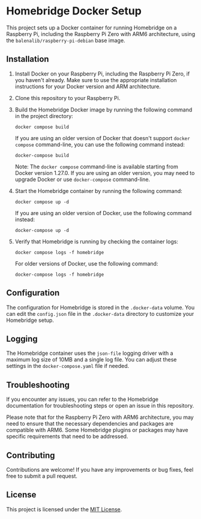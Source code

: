 # Homebridge Docker Setup

This project sets up a Docker container for running Homebridge on a Raspberry Pi, including the Raspberry Pi Zero with ARM6 architecture, using the `balenalib/raspberry-pi-debian` base image.

## Installation

1. Install Docker on your Raspberry Pi, including the Raspberry Pi Zero, if you haven't already. Make sure to use the appropriate installation instructions for your Docker version and ARM architecture.

2. Clone this repository to your Raspberry Pi.

3. Build the Homebridge Docker image by running the following command in the project directory:
    ```shell
    docker compose build
    ```

   If you are using an older version of Docker that doesn't support `docker compose` command-line, you can use the following command instead:
    ```shell
    docker-compose build
    ```

   Note: The `docker compose` command-line is available starting from Docker version 1.27.0. If you are using an older version, you may need to upgrade Docker or use `docker-compose` command-line.

4. Start the Homebridge container by running the following command:
    ```shell
    docker compose up -d
    ```

   If you are using an older version of Docker, use the following command instead:
    ```shell
    docker-compose up -d
    ```

5. Verify that Homebridge is running by checking the container logs:
    ```shell
    docker compose logs -f homebridge
    ```

   For older versions of Docker, use the following command:
    ```shell
    docker-compose logs -f homebridge
    ```

## Configuration

The configuration for Homebridge is stored in the `.docker-data` volume. You can edit the `config.json` file in the `.docker-data` directory to customize your Homebridge setup.

## Logging

The Homebridge container uses the `json-file` logging driver with a maximum log size of 10MB and a single log file. You can adjust these settings in the `docker-compose.yaml` file if needed.

## Troubleshooting

If you encounter any issues, you can refer to the Homebridge documentation for troubleshooting steps or open an issue in this repository.

Please note that for the Raspberry Pi Zero with ARM6 architecture, you may need to ensure that the necessary dependencies and packages are compatible with ARM6. Some Homebridge plugins or packages may have specific requirements that need to be addressed.

## Contributing

Contributions are welcome! If you have any improvements or bug fixes, feel free to submit a pull request.

## License

This project is licensed under the [MIT License](LICENSE).
